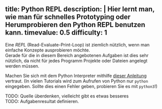 title: Python REPL
description: |
  Hier lernt man, wie man für schnelles Prototyping oder Herumprobieren den Python REPL benutzen
  kann.
timevalue: 0.5
difficulty: 1
---
Eine *REPL* (Read-Evaluate-Print-Loop) ist ziemlich nützlich, wenn man einfache Konzepte
ausprobieren möchte.  
Gerade für die in diesem Bereich angebotenen Aufgaben ist dies sehr nützlich, da nicht für jedes
Programm Projekte oder Dateien angelegt werden müssen.

Machen Sie sich mit dem Python Interpreter mithilfe [dieser
Anleitung](https://python.land/introduction-to-python/the-repl) vertraut.
(In vielen Tutorials wird zum Aufrufen von Python nur `python` eingegeben. Sollte dies einen Fehler
geben, probieren Sie es mit `python3`!)

TODO: Quelle überdenken, vielleicht gibt es etwas besseres  
TODO: Aufgabenresultat definieren.